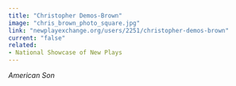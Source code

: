 ```yaml
---
title: "Christopher Demos-Brown"
image: "chris_brown_photo_square.jpg"
link: "newplayexchange.org/users/2251/christopher-demos-brown"
current: "false"
related:
- National Showcase of New Plays
---
```


*American Son*
